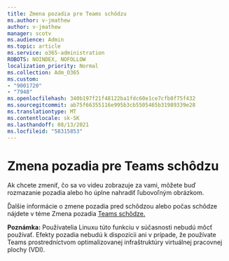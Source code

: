 ```yaml
---
title: Zmena pozadia pre Teams schôdzu
ms.author: v-jmathew
author: v-jmathew
manager: scotv
ms.audience: Admin
ms.topic: article
ms.service: o365-administration
ROBOTS: NOINDEX, NOFOLLOW
localization_priority: Normal
ms.collection: Adm_O365
ms.custom:
- "9001720"
- "7948"
ms.openlocfilehash: 340b197f21f48122ba1fdc60e1ce7cfb0f75f432
ms.sourcegitcommit: ab75f66355116e995b3cb5505465b31989339e28
ms.translationtype: MT
ms.contentlocale: sk-SK
ms.lasthandoff: 08/13/2021
ms.locfileid: "58315853"
---
```

# <a name="change-your-background-for-a-teams-meeting"></a>Zmena pozadia pre Teams schôdzu

Ak chcete zmeniť, čo sa vo videu zobrazuje za vami, môžete buď rozmazanie pozadia alebo ho úplne nahradiť ľubovoľným obrázkom.

Ďalšie informácie o zmene pozadia pred schôdzou alebo počas schôdze nájdete v téme Zmena pozadia [Teams schôdze.](https://support.microsoft.com/office/change-your-background-for-a-teams-meeting-f77a2381-443a-499d-825e-509a140f4780)

**Poznámka:** Používatelia Linuxu túto funkciu v súčasnosti nebudú môcť používať. Efekty pozadia nebudú k dispozícii ani v prípade, že používate Teams prostredníctvom optimalizovanej infraštruktúry virtuálnej pracovnej plochy (VDI).
